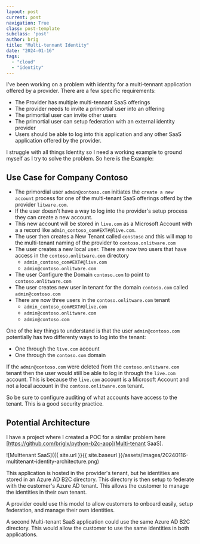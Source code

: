 ```yaml
---
layout: post
current: post
navigation: True
class: post-template
subclass: 'post'
author: brig
title: "Multi-tennant Identity"
date: "2024-01-16"
tags:
  - "cloud"
  - "identity"
---
```


I've been working on a problem with identity for a multi-tennant application offered by a provider. There are a few specific requirements:

* The Provider has multiple multi-tennant SaaS offerings
* The provider needs to invite a primortial user into an offering
* The primortial user can invite other users
* The primortial user can setup federation with an external identity provider
* Users should be able to log into this application and any other SaaS application offered by the provider.

I struggle with all things Identity so I need a working example to ground myself as I try to solve the problem. So here is the Example:

## Use Case for Company Contoso

* The primordial user `admin@contoso.com` initiates the `create a new account` process for one of the multi-tenant SaaS offerings offerd by the provider `litware.com`.
* If the user doesn't have a way to log into the provider's setup process they can create a new account.
* This new account will be stored in `live.com` as a Microsoft Account with a a record like `admin_contoso_com#EXT#@live.com`.
* The user then creates a New Tenant called `constoso` and this will map to the multi-tenant naming of the provider to `contoso.onlitware.com`
* The user creates a new local user. There are now two users that have access in the `contoso.onlitware.com` directory
    * `admin_contoso_com#EXT#@live.com` 
    * `admin@contoso.onlitware.com`
* The user Configure the Domain `contoso.com` to point to `contoso.onlitware.com`
* The user creates new user in tenant for the domain `contoso.com` called `admin@contoso.com`
* There are now three users in the `contoso.onlitware.com` tenant
  * `admin_contoso_com#EXT#@live.com` 
  * `admin@contoso.onlitware.com`
  * `admin@contoso.com`

One of the key things to understand is that the user `admin@contoso.com` potentially has two differenty ways to log into the tenant:
* One through the `live.com` account
* One through the `contoso.com` domain

If the `admin@contoso.com` were deleted from the `contoso.onlitware.com` tenant then the user would still be able to log in through the `live.com` account.  This is because the `live.com` account is a Microsoft Account and not a local account in the `contoso.onlitware.com` tenant.

So be sure to configure auditing of what accounts have access to the tenant.  This is a good security practice.

## Potential Architecture

I have a project where I created a POC for a similar problem here [https://github.com/briglx/python-b2c-app](Multi-tenant SaaS).

![Multtenant SaaS]({{ site.url }}{{ site.baseurl }}/assets/images/20240116-multitenant-identity-architecture.png)

This application is hosted in the provider's tenant, but he identities are stored in an Azure AD B2C directory. This directory is then setup to federate with the customer's Azure AD tenant.  This allows the customer to manage the identities in their own tenant.

A provider could use this model to allow customers to onboard easily, setup federation, and manage their own identities.  

A second Multi-tenant SaaS application could use the same Azure AD B2C directory.  This would allow the customer to use the same identities in both applications.